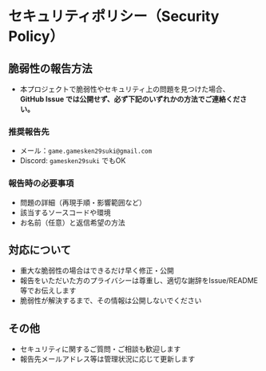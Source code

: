 # セキュリティポリシー（Security Policy）

## 脆弱性の報告方法

- 本プロジェクトで脆弱性やセキュリティ上の問題を見つけた場合、  
  **GitHub Issue では公開せず、必ず下記のいずれかの方法でご連絡ください。**

### 推奨報告先
- メール：`game.gamesken29suki@gmail.com`
- Discord: `gamesken29suki` でもOK

### 報告時の必要事項
- 問題の詳細（再現手順・影響範囲など）
- 該当するソースコードや環境
- お名前（任意）と返信希望の方法

## 対応について

- 重大な脆弱性の場合はできるだけ早く修正・公開
- 報告をいただいた方のプライバシーは尊重し、適切な謝辞をIssue/README等でお伝えします
- 脆弱性が解決するまで、その情報は公開しないでください

## その他

- セキュリティに関するご質問・ご相談も歓迎します
- 報告先メールアドレス等は管理状況に応じて更新します

